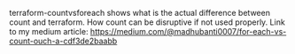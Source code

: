 terraform-countvsforeach shows what is the actual difference between count and terraform.
How count can be disruptive if not used properly.
Link to my medium article: https://medium.com/@madhubanti0007/for-each-vs-count-ouch-a-cdf3de2baabb
